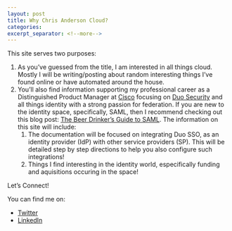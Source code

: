 ```yaml
---
layout: post
title: Why Chris Anderson Cloud?
categories: 
excerpt_separator: <!--more-->
---
```


This site serves two purposes:

1. As you’ve guessed from the title, I am interested in all things cloud. Mostly I will be writing/posting about random interesting things I’ve found online or have automated around the house.
1. You’ll also find information supporting my professional career as a Distinguished Product Manager at [Cisco](cisco.com) focusing on [Duo Security](duo.com) and all things identity with a strong passion for federation. <!--more--> If you are new to the identity space, specifically, SAML, then I recommend checking out this blog post: [The Beer Drinker’s Guide to SAML](https://duo.com/blog/the-beer-drinkers-guide-to-saml). The information on this site will include:
   1. The documentation will be focused on integrating Duo SSO, as an identity provider (IdP) with other service providers (SP). This will be detailed step by step directions to help you also configure such integrations!
   1. Things I find interesting in the identity world, especifically funding and aquisitions occuring in the space!

Let’s Connect!

You can find me on:
* [Twitter](https://twitter.com/christodd10)
* [LinkedIn](https://linkedin.com/in/christanderson)

